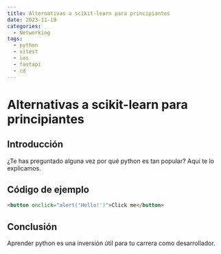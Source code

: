 ```yaml
---
title: Alternativas a scikit-learn para principiantes
date: 2023-11-10
categories:
  - Networking
tags:
  - python
  - vitest
  - ios
  - fastapi
  - cd
---
```


# Alternativas a scikit-learn para principiantes

## Introducción

¿Te has preguntado alguna vez por qué python es tan popular? Aquí te lo explicamos.

## Código de ejemplo

```html
<button onclick="alert('Hello!')">Click me</button>
```

## Conclusión

Aprender python es una inversión útil para tu carrera como desarrollador.